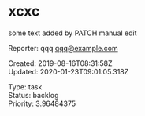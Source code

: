 # xcxc

some text added by PATCH
manual edit

Reporter: qqq <qqq@example.com>  

Created: 2019-08-16T08:31:58Z  
Updated: 2020-01-23T09:01:05.318Z

Type: task  
Status: backlog  
Priority: 3.96484375
